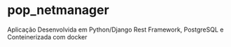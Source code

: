 # pop_netmanager
Aplicação Desenvolvida em Python/Django Rest Framework, PostgreSQL e Conteinerizada com docker
